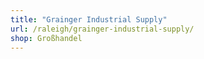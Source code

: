 ```yaml
---
title: "Grainger Industrial Supply"
url: /raleigh/grainger-industrial-supply/
shop: Großhandel
---
```

